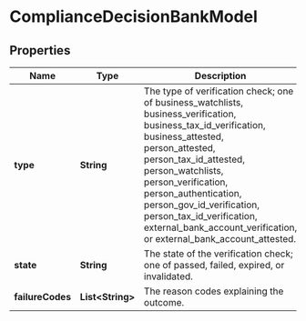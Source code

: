 

# ComplianceDecisionBankModel


## Properties

| Name | Type | Description | Notes |
|------------ | ------------- | ------------- | -------------|
|**type** | **String** | The type of verification check; one of business_watchlists, business_verification, business_tax_id_verification, business_attested, person_attested, person_tax_id_attested, person_watchlists, person_verification, person_authentication, person_gov_id_verification, person_tax_id_verification, external_bank_account_verification, or external_bank_account_attested. |  |
|**state** | **String** | The state of the verification check; one of passed, failed, expired, or invalidated. |  |
|**failureCodes** | **List&lt;String&gt;** | The reason codes explaining the outcome. |  [optional] |



